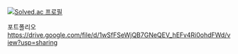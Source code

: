 [![Solved.ac
프로필](http://mazassumnida.wtf/api/v2/generate_badge?boj=jmw93)](https://solved.ac/jmw93)

포트폴리오 
https://drive.google.com/file/d/1wSfFSeWjQB7GNeQEV_hEFv4Ri0ohdFWd/view?usp=sharing
